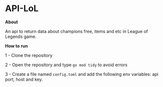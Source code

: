 # API-LoL

**About**

An api to return data about champions free, items and etc in League of Legends game.

**How to run**

1 - Clone the repository

2 - Open the repository and type `go mod tidy` to avoid errors

3 - Create a file named `config.toml` and add the following env variables:  api port, host and key.
